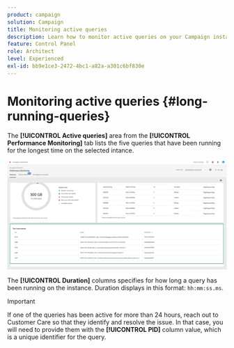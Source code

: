 ```yaml
---
product: campaign
solution: Campaign 
title: Monitoring active queries
description: Learn how to monitor active queries on your Campaign instances in the Control Panel.
feature: Control Panel
role: Architect
level: Experienced
exl-id: bb9e1ce3-2472-4bc1-a82a-a301c6bf830e
---
```

# Monitoring active queries {#long-running-queries}

The **[!UICONTROL Active queries]** area from the **[!UICONTROL Performance Monitoring]** tab lists the five queries that have been running for the longest time on the selected intance.

![](assets/active-queries.png)

The **[!UICONTROL Duration]** columns specifies for how long a query has been running on the instance. Duration displays in this format: `hh:mm:ss.ms`.

>[!IMPORTANT]
>
>If one of the queries has been active for more than 24 hours, reach out to Customer Care so that they identify and resolve the issue. In that case, you will need to provide them with the **[!UICONTROL PID]** column value, which is a unique identifier for the query.

